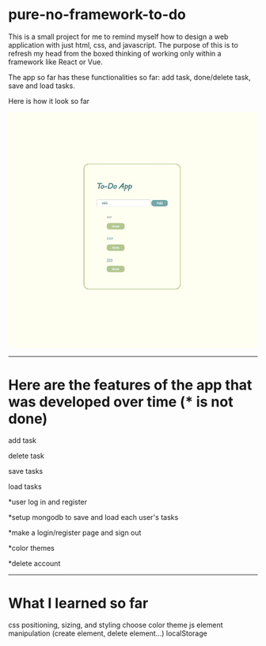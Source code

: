 # pure-no-framework-to-do

This is a small project for me to remind myself how to design a web application with just html, css, and javascript.
The purpose of this is to refresh my head from the boxed thinking of working only within a framework like React or Vue.

The app so far has these functionalities so far: add task, done/delete task, save and load tasks.

Here is how it look so far

![image](https://github.com/minhtran02202/pure-no-framework-to-do/blob/master/images/version1.jpg)

---

# Here are the features of the app that was developed over time (\* is not done)

add task

delete task

save tasks

load tasks

\*user log in and register

\*setup mongodb to save and load each user's tasks

\*make a login/register page and sign out

\*color themes

\*delete account

---

# What I learned so far

css positioning, sizing, and styling
choose color theme
js element manipulation (create element, delete element...)
localStorage
